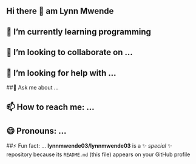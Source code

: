 ## Hi there 👋 am Lynn Mwende 
## 🌱 I’m currently learning programming 
## 👯 I’m looking to collaborate on ...
## 🤔 I’m looking for help with ...
##💬 Ask me about ...
## 📫 How to reach me: ...
## 😄 Pronouns: ...
##⚡ Fun fact: ...
**lynnmwende03/lynnmwende03** is a ✨ _special_ ✨ repository because its `README.md` (this file) appears on your GitHub profile
